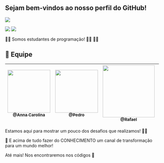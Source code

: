 ## Sejam bem-vindos ao nosso perfil do GitHub!

<p><img src="https://img.shields.io/badge/Menu%20Principal-Projeto%20Em%20Construção-blue?style=for-the-badge&logo=appveyor"></p>
<p>
<img src="https://img.shields.io/badge/Tecnologias-Python-9cf">
<img src="https://img.shields.io/badge/Tecnologia-Jupyter Notebook-9cf">
</p>

:technologist:  Somos estudantes de programação! :man_technologist: :woman_technologist:

## 	:handshake: Equipe

[<img src="https://github.com/developersapi/LMSApp/blob/main/anna.jpeg" width=140 > <br> <sub> @Anna Carolina </sub>](https://github.com/AnnaCMendes)| [<img src="https://github.com/developersapi/LMSApp/blob/main/pedrofs.jpg" width=140 > <br> <sub> @Pedro  </sub>](https://github.com/PedroSilva201) | [<img  src="https://avatars.githubusercontent.com/u/67149165?v=4" width=170 > <br> <sub> @Rafael </sub>](https://github.com/Rafael-BD) | [<img src="https://github.com/developersapi/LMSApp/blob/main/rafael.jpg" width=140 > <br> <sub> @Rafael </sub>](https://github.com/rafaeldossper)|
 | :---: |:---:|:---:|:---:|



Estamos aqui para mostrar um pouco dos desafios que realizamos! :climbing_woman:

🌱 E acima de tudo fazer do CONHECIMENTO um canal de transformação para um mundo melhor!



Até mais! Nos encontraremos nos códigos  :vulcan_salute:

